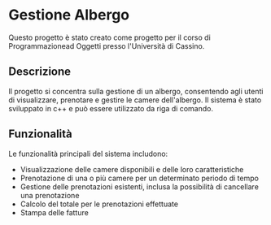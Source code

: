 # Gestione Albergo

Questo progetto è stato creato come progetto per il corso di Programmazionead Oggetti presso l'Università di Cassino.

## Descrizione

Il progetto si concentra sulla gestione di un albergo, consentendo agli utenti di visualizzare, prenotare e gestire le camere dell'albergo. Il sistema è stato sviluppato in c++ e può essere utilizzato da riga di comando.

## Funzionalità

Le funzionalità principali del sistema includono:

- Visualizzazione delle camere disponibili e delle loro caratteristiche
- Prenotazione di una o più camere per un determinato periodo di tempo
- Gestione delle prenotazioni esistenti, inclusa la possibilità di cancellare una prenotazione
- Calcolo del totale per le prenotazioni effettuate
- Stampa delle fatture
